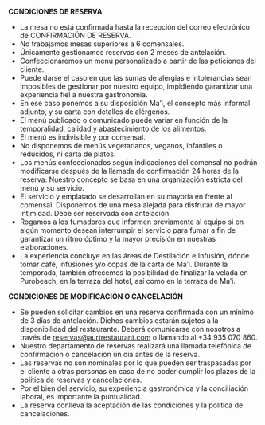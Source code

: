 **CONDICIONES DE RESERVA**

- La mesa no está confirmada hasta la recepción del correo electrónico de CONFIRMACIÓN DE RESERVA.
- No trabajamos mesas superiores a 6 comensales.
- Únicamente gestionamos reservas con 2 meses de antelación.
- Confeccionaremos un menú personalizado a partir de las peticiones del cliente.
- Puede darse el caso en que las sumas de alergias e intolerancias sean imposibles de gestionar por nuestro equipo, impidiendo garantizar una experiencia fiel a nuestra gastronomía.
- En ese caso ponemos a su disposición Ma’i, el concepto más informal adjunto, y su carta con detalles de alérgenos.
- El menú publicado o comunicado puede variar en función de la temporalidad, calidad y abastecimiento de los alimentos.
- El menú es indivisible y por comensal.
- No disponemos de menús vegetarianos, veganos, infantiles o reducidos, ni carta de platos.
- Los menús confeccionados según indicaciones del comensal no podrán modificarse después de la llamada de confirmación 24 horas de la reserva. Nuestro concepto se basa en una organización estricta del menú y su servicio.
- El servicio y emplatado se desarrollan en su mayoría en frente al comensal. Disponemos de una mesa alejada para disfrutar de mayor intimidad. Debe ser reservada con antelación.
- Rogamos a los fumadores que informen previamente al equipo si en algún momento desean interrumpir el servicio para fumar a fin de garantizar un ritmo óptimo y la mayor precisión en nuestras elaboraciones.
- La experiencia concluye en las áreas de Destilación e Infusión, dónde tomar café, infusiones y/o copas de la carta de Ma’i. Durante la temporada, también ofrecemos la posibilidad de finalizar la velada en Purobeach, en la terraza del hotel, así como en la terraza de Ma’i.

**CONDICIONES DE MODIFICACIÓN O CANCELACIÓN**

- Se pueden solicitar cambios en una reserva confirmada con un mínimo de 3 días de antelación. Dichos cambios estarán sujetos a la disponibilidad del restaurante. Deberá comunicarse con nosotros a través de reservas@aurtrestaurant.com o llamando al +34 935 070 860.
- Nuestro departamento de reservas realizará una llamada telefónica de confirmación o cancelación un día antes de la reserva.
- Las reservas no son nominales por lo que pueden ser traspasadas por el cliente a otras personas en caso de no poder cumplir los plazos de la política de reservas y cancelaciones.
- Por el bien del servicio, su experiencia gastronómica y la conciliación laboral, es importante la puntualidad.
- La reserva conlleva la aceptación de las condiciones y la política de cancelaciones.
